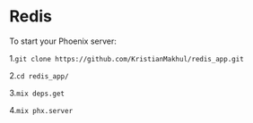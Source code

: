 # Redis

To start your Phoenix server:

1.```git clone https://github.com/KristianMakhul/redis_app.git```

2.```cd redis_app/```

3.```mix deps.get```

4.```mix phx.server```
